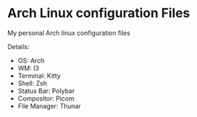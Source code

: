 # Arch Linux configuration Files

My personal Arch linux configuration files

Details:

- OS: Arch
- WM: I3
- Terminal: Kitty
- Shell: Zsh
- Status Bar: Polybar
- Compositor: Picom
- File Manager: Thunar
